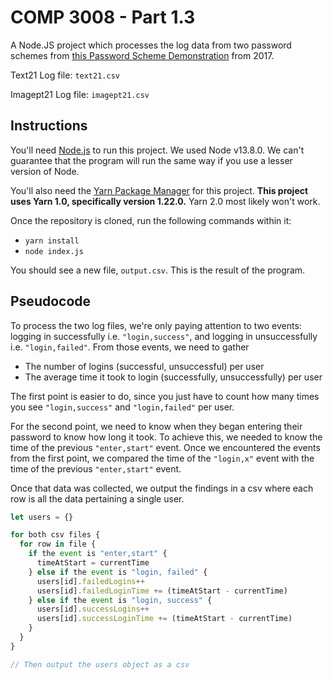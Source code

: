 # COMP 3008 - Part 1.3

A Node.JS project which processes the log data from two password schemes from [this Password Scheme Demonstration](https://mvp.soft.carleton.ca/svp3008) from 2017.

Text21 Log file: `text21.csv`

Imagept21 Log file: `imagept21.csv`

## Instructions

You'll need [Node.js](https://nodejs.org/en/) to run this project. We used Node v13.8.0. We can't guarantee that the program will run the same way if you use a lesser version of Node.

You'll also need the [Yarn Package Manager](https://classic.yarnpkg.com/) for this project. **This project uses Yarn 1.0, specifically version 1.22.0.** Yarn 2.0 most likely won't work.

Once the repository is cloned, run the following commands within it:

- `yarn install`
- `node index.js`

You should see a new file, `output.csv`. This is the result of the program.

## Pseudocode

To process the two log files, we're only paying attention to two events: logging in successfully i.e. `"login,success"`, and logging in unsuccessfully i.e. `"login,failed"`. From those events, we need to gather

- The number of logins (successful, unsuccessful) per user
- The average time it took to login (successfully, unsuccessfully) per user

The first point is easier to do, since you just have to count how many times you see `"login,success"` and `"login,failed"` per user.

For the second point, we need to know when they began entering their password to know how long it took. To achieve this, we needed to know the time of the previous `"enter,start"` event. Once we encountered the events from the first point, we compared the time of the `"login,x"` event with the time of the previous `"enter,start"` event.

Once that data was collected, we output the findings in a csv where each row is all the data pertaining a single user.

```javascript
let users = {}

for both csv files {
  for row in file {
    if the event is "enter,start" {
      timeAtStart = currentTime
    } else if the event is "login, failed" {
      users[id].failedLogins++
      users[id].failedLoginTime += (timeAtStart - currentTime)
    } else if the event is "login, success" {
      users[id].successLogins++
      users[id].successLoginTime += (timeAtStart - currentTime)
    }
  }
}

// Then output the users object as a csv
```
